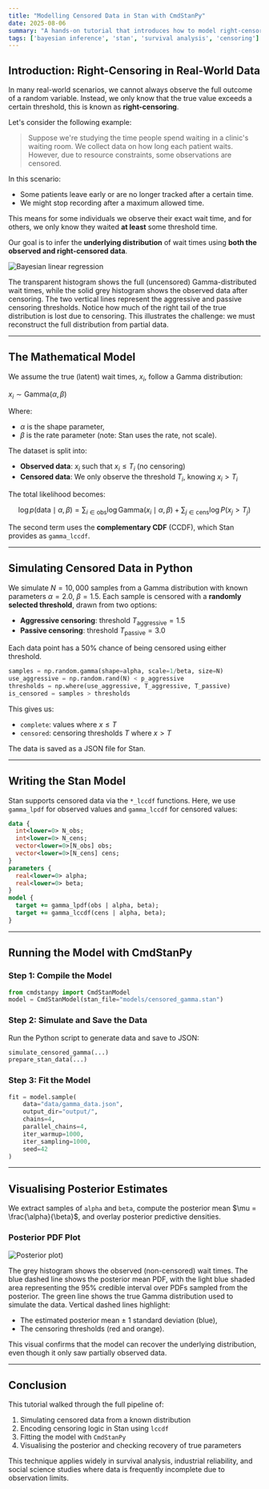 ```yaml
---
title: "Modelling Censored Data in Stan with CmdStanPy"
date: 2025-08-06
summary: "A hands-on tutorial that introduces how to model right-censored data using Bayesian inference in Stan. We walk through data simulation, model specification, fitting with CmdStanPy, and visualising uncertainty over time-to-event distributions."
tags: ['bayesian inference', 'stan', 'survival analysis', 'censoring']
---
```


## Introduction: Right-Censoring in Real-World Data

In many real-world scenarios, we cannot always observe the full outcome of a random variable. Instead, we only know that the true value exceeds a certain threshold, this is known as **right-censoring**.

Let's consider the following example:

> Suppose we're studying the time people spend waiting in a clinic's waiting room. We collect data on how long each patient waits. However, due to resource constraints, some observations are censored.

In this scenario:
* Some patients leave early or are no longer tracked after a certain time.
* We might stop recording after a maximum allowed time.

This means for some individuals we observe their exact wait time, and for others, we only know they waited **at least** some threshold time.

Our goal is to infer the **underlying distribution** of wait times using **both the observed and right-censored data**.

![Bayesian linear regression](/images/blogs/censored_data_stan/censored_data.png)

The transparent histogram shows the full (uncensored) Gamma-distributed wait times, while the solid grey histogram shows the observed data after censoring. The two vertical lines represent the aggressive and passive censoring thresholds. Notice how much of the right tail of the true distribution is lost due to censoring. This illustrates the challenge: we must reconstruct the full distribution from partial data.

---

## The Mathematical Model

We assume the true (latent) wait times, $x_i$, follow a Gamma distribution:

$x_i \sim \text{Gamma}(\alpha, \beta)$

Where:

* $\alpha$ is the shape parameter,
* $\beta$ is the rate parameter (note: Stan uses the rate, not scale).

The dataset is split into:

* **Observed data**: $x_i$ such that $x_i \leq T_i$ (no censoring)
* **Censored data**: We only observe the threshold $T_i$, knowing $x_i > T_i$

The total likelihood becomes:

$$
\log p(\text{data} \mid \alpha, \beta) = \sum_{i \in \text{obs}} \log \text{Gamma}(x_i \mid \alpha, \beta) + \sum_{j \in \text{cens}} \log P(x_j > T_j)
$$

The second term uses the **complementary CDF** (CCDF), which Stan provides as `gamma_lccdf`.

---

## Simulating Censored Data in Python

We simulate $N = 10,000$ samples from a Gamma distribution with known parameters $\alpha = 2.0$, $\beta = 1.5$. Each sample is censored with a **randomly selected threshold**, drawn from two options:

* **Aggressive censoring**: threshold $T_{\text{aggressive}} = 1.5$
* **Passive censoring**: threshold $T_{\text{passive}} = 3.0$

Each data point has a 50% chance of being censored using either threshold.

```python
samples = np.random.gamma(shape=alpha, scale=1/beta, size=N)
use_aggressive = np.random.rand(N) < p_aggressive
thresholds = np.where(use_aggressive, T_aggressive, T_passive)
is_censored = samples > thresholds
```

This gives us:

* `complete`: values where $x \leq T$
* `censored`: censoring thresholds $T$ where $x > T$

The data is saved as a JSON file for Stan.

---

## Writing the Stan Model

Stan supports censored data via the `*_lccdf` functions. Here, we use `gamma_lpdf` for observed values and `gamma_lccdf` for censored values:

```stan
data {
  int<lower=0> N_obs;
  int<lower=0> N_cens;
  vector<lower=0>[N_obs] obs;
  vector<lower=0>[N_cens] cens;
}
parameters {
  real<lower=0> alpha;
  real<lower=0> beta;
}
model {
  target += gamma_lpdf(obs | alpha, beta);
  target += gamma_lccdf(cens | alpha, beta);
}
```

---

## Running the Model with CmdStanPy

### Step 1: Compile the Model

```python
from cmdstanpy import CmdStanModel
model = CmdStanModel(stan_file="models/censored_gamma.stan")
```

### Step 2: Simulate and Save the Data

Run the Python script to generate data and save to JSON:

```python
simulate_censored_gamma(...)
prepare_stan_data(...)
```

### Step 3: Fit the Model

```python
fit = model.sample(
    data="data/gamma_data.json",
    output_dir="output/",
    chains=4,
    parallel_chains=4,
    iter_warmup=1000,
    iter_sampling=1000,
    seed=42
)
```

---

## Visualising Posterior Estimates

We extract samples of `alpha` and `beta`, compute the posterior mean $\mu = \frac{\alpha}{\beta}$, and overlay posterior predictive densities.

### Posterior PDF Plot

![Posterior plot](/images/blogs/censored_data_stan/inferred_posterior.png))

The grey histogram shows the observed (non-censored) wait times. The blue dashed line shows the posterior mean PDF, with the light blue shaded area representing the 95% credible interval over PDFs sampled from the posterior.
The green line shows the true Gamma distribution used to simulate the data.
Vertical dashed lines highlight:

* The estimated posterior mean ± 1 standard deviation (blue),
* The censoring thresholds (red and orange).

This visual confirms that the model can recover the underlying distribution, even though it only saw partially observed data.

---

## Conclusion

This tutorial walked through the full pipeline of:

1. Simulating censored data from a known distribution
2. Encoding censoring logic in Stan using `lccdf`
3. Fitting the model with `CmdStanPy`
4. Visualising the posterior and checking recovery of true parameters

This technique applies widely in survival analysis, industrial reliability, and social science studies where data is frequently incomplete due to observation limits.